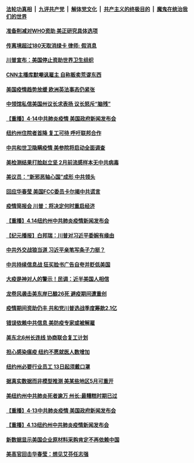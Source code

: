 ####  [法轮功真相](../../../../basic/blob/master/README.md?t=04150901) &nbsp;|&nbsp; [九评共产党](../../../../9ping.md/blob/master/README.md?t=04150901) &nbsp;|&nbsp; [解体党文化](../../../../jtdwh.md/blob/master/README.md?t=04150901)  &nbsp;|&nbsp; [共产主义的终极目的](../../../../gczydzjmd.md/blob/master/README.md?t=04150901) &nbsp;|&nbsp; [魔鬼在统治我们的世界](../../../../mgztzwmdsj.md/blob/master/README.md?t=04150901) 

#### [准备削减对WHO资助 美正研究具体选项](../pages/prog203/a102823371.md?t=04150901) 

#### [传离境超过180天取消绿卡 律师: 假消息](../pages/prog203/a102823323.md?t=04150901) 

#### [川普宣布：美国停止资助世界卫生组织](../pages/prog203/a102823310.md?t=04150901) 

#### [CNN主播库默嘲讽雇主 自称贩卖荒谬东西](../pages/prog203/a102823182.md?t=04150901) 

#### [美国疫情趋势放缓 欧洲英法事态仍紧张](../pages/prog203/a102823299.md?t=04150901) 

#### [中领馆私信美国州议长求表扬 议长怒斥“脑残”](../pages/prog203/a102823271.md?t=04150901) 

#### [【重播】4·14中共肺炎疫情 美国政府新闻发布会](../pages/prog203/a102822987.md?t=04150901) 

#### [纽约州住院者首降 复工可待 呼吁联邦合作](../pages/prog203/a102823237.md?t=04150901) 

#### [中共和世卫隐瞒疫情 美参院将启动全面调查](../pages/prog203/a102823230.md?t=04150901) 

#### [美检测结果打脸赵立坚 2月前流感样本无中共病毒](../pages/prog203/a102823185.md?t=04150901) 

#### [美议员：“新邪恶轴心国”成形 中共领头](../pages/prog203/a102823139.md?t=04150901) 

#### [回应华春莹 美国FCC委员卡尔揭中共谎言](../pages/prog203/a102823107.md?t=04150901) 

#### [疫情简报会 川普：将决定何时重启经济](../pages/prog203/a102823082.md?t=04150901) 

#### [【重播】4.14纽约州中共肺炎疫情新闻发布会](../pages/prog203/a102822985.md?t=04150901) 

#### [【纪元播报】白邦瑞：川普对习近平委婉有缘由](../pages/prog203/a102822841.md?t=04150901) 

#### [中共外交战狼当道 习近平亲笔写条子力挺？](../pages/prog203/a102822659.md?t=04150901) 

#### [中共持续信息战 狂买脸书广告自夸并贬低美国](../pages/prog203/a102822382.md?t=04150901) 

#### [大疫是神对人的警示！民调：近半美国人相信](../pages/prog203/a102822629.md?t=04150901) 

#### [龙卷风袭击美东岸已酿26死 避疫期间遭重创](../pages/prog203/a102822536.md?t=04150901) 

#### [疫情期间资助仍丰 共和党川普选战季度筹款2.1亿](../pages/prog203/a102822564.md?t=04150901) 

#### [错误依赖中共信息  美防疫专家或被解雇](../pages/prog203/a102822524.md?t=04150901) 

#### [美东北6州长连线 协商联合复工计划](../pages/prog203/a102822487.md?t=04150901) 

#### [担心感染瘟疫 纽约不愿就医人数增加](../pages/prog203/a102822453.md?t=04150901) 

#### [纽约州必要行业员工 13日起须戴口罩](../pages/prog203/a102822455.md?t=04150901) 

#### [据真实数据而非模型推测 美某些地区5月可重开](../pages/prog203/a102822432.md?t=04150901) 

#### [美纽约州中共肺炎死者逾万  州长:最糟糕时期已过](../pages/prog203/a102822395.md?t=04150901) 

#### [【重播】4·13中共肺炎疫情 美国政府新闻发布会](../pages/prog203/a102820201.md?t=04150901) 

#### [【重播】4.13纽约州中共肺炎疫情新闻发布会](../pages/prog203/a102822225.md?t=04150901) 

#### [新数据显示美国企业原材料采购肯定不再依赖中国](../pages/prog203/a102821915.md?t=04150901) 

#### [美高官回击华春莹：想见艾芬任志强](../pages/prog203/a102821886.md?t=04150901) 

